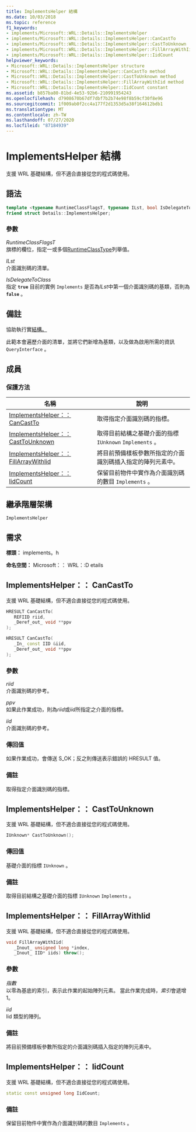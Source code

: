 ```yaml
---
title: ImplementsHelper 結構
ms.date: 10/03/2018
ms.topic: reference
f1_keywords:
- implements/Microsoft::WRL::Details::ImplementsHelper
- implements/Microsoft::WRL::Details::ImplementsHelper::CanCastTo
- implements/Microsoft::WRL::Details::ImplementsHelper::CastToUnknown
- implements/Microsoft::WRL::Details::ImplementsHelper::FillArrayWithIid
- implements/Microsoft::WRL::Details::ImplementsHelper::IidCount
helpviewer_keywords:
- Microsoft::WRL::Details::ImplementsHelper structure
- Microsoft::WRL::Details::ImplementsHelper::CanCastTo method
- Microsoft::WRL::Details::ImplementsHelper::CastToUnknown method
- Microsoft::WRL::Details::ImplementsHelper::FillArrayWithIid method
- Microsoft::WRL::Details::ImplementsHelper::IidCount constant
ms.assetid: b857ba80-81bd-4e53-92b6-210991954243
ms.openlocfilehash: d7908670b67df7dbf7b2b74e98f8b59cf30f8e96
ms.sourcegitcommit: 1f009ab0f2cc4a177f2d1353d5a38f164612bdb1
ms.translationtype: MT
ms.contentlocale: zh-TW
ms.lasthandoff: 07/27/2020
ms.locfileid: "87184939"
---
```

# <a name="implementshelper-structure"></a>ImplementsHelper 結構

支援 WRL 基礎結構，但不適合直接從您的程式碼使用。

## <a name="syntax"></a>語法

```cpp
template <typename RuntimeClassFlagsT, typename ILst, bool IsDelegateToClass>
friend struct Details::ImplementsHelper;
```

### <a name="parameters"></a>參數

*RuntimeClassFlagsT*<br/>
旗標的欄位，指定一或多個[RuntimeClassType](runtimeclasstype-enumeration.md)列舉值。

*ILst*<br/>
介面識別碼的清單。

*IsDelegateToClass*<br/>
指定 **`true`** 目前的實例 `Implements` 是否為*ILst*中第一個介面識別碼的基類，否則為 **`false`** 。

## <a name="remarks"></a>備註

協助執行實[結構。](implements-structure.md)

此範本會遍歷介面的清單，並將它們新增為基類，以及做為啟用所需的資訊 `QueryInterface` 。

## <a name="members"></a>成員

### <a name="protected-methods"></a>保護方法

名稱                                                    | 說明
------------------------------------------------------- | -------------------------------------------------------------------------------------------------------------
[ImplementsHelper：： CanCastTo](#cancastto)               | 取得指定介面識別碼的指標。
[ImplementsHelper：： CastToUnknown](#casttounknown)       | 取得目前結構之基礎介面的指標 `IUnknown` `Implements` 。
[ImplementsHelper：： FillArrayWithIid](#fillarraywithiid) | 將目前預備樣板參數所指定的介面識別碼插入指定的陣列元素中。
[ImplementsHelper：： IidCount](#iidcount)                 | 保留目前物件中實作為介面識別碼的數目 `Implements` 。

## <a name="inheritance-hierarchy"></a>繼承階層架構

`ImplementsHelper`

## <a name="requirements"></a>需求

**標頭：** implements。h

**命名空間：** Microsoft：： WRL：:D etails

## <a name="implementshelpercancastto"></a><a name="cancastto"></a>ImplementsHelper：： CanCastTo

支援 WRL 基礎結構，但不適合直接從您的程式碼使用。

```cpp
HRESULT CanCastTo(
   REFIID riid,
   _Deref_out_ void **ppv
);

HRESULT CanCastTo(
   _In_ const IID &iid,
   _Deref_out_ void **ppv
);
```

### <a name="parameters"></a>參數

*riid*<br/>
介面識別碼的參考。

*ppv*<br/>
如果此作業成功，則為*riid*或*iid*所指定之介面的指標。

*iid*<br/>
介面識別碼的參考。

### <a name="return-value"></a>傳回值

如果作業成功，會傳送 S_OK；反之則傳送表示錯誤的 HRESULT 值。

### <a name="remarks"></a>備註

取得指定介面識別碼的指標。

## <a name="implementshelpercasttounknown"></a><a name="casttounknown"></a>ImplementsHelper：： CastToUnknown

支援 WRL 基礎結構，但不適合直接從您的程式碼使用。

```cpp
IUnknown* CastToUnknown();
```

### <a name="return-value"></a>傳回值

基礎介面的指標 `IUnknown` 。

### <a name="remarks"></a>備註

取得目前結構之基礎介面的指標 `IUnknown` `Implements` 。

## <a name="implementshelperfillarraywithiid"></a><a name="fillarraywithiid"></a>ImplementsHelper：： FillArrayWithIid

支援 WRL 基礎結構，但不適合直接從您的程式碼使用。

```cpp
void FillArrayWithIid(
   _Inout_ unsigned long *index,
   _Inout_ IID* iids) throw();
```

### <a name="parameters"></a>參數

*指數*<br/>
以零為基底的索引，表示此作業的起始陣列元素。 當此作業完成時，*索引*會遞增1。

*iid*<br/>
Iid 類型的陣列。

### <a name="remarks"></a>備註

將目前預備樣板參數所指定的介面識別碼插入指定的陣列元素中。

## <a name="implementshelperiidcount"></a><a name="iidcount"></a>ImplementsHelper：： IidCount

支援 WRL 基礎結構，但不適合直接從您的程式碼使用。

```cpp
static const unsigned long IidCount;
```

### <a name="remarks"></a>備註

保留目前物件中實作為介面識別碼的數目 `Implements` 。
